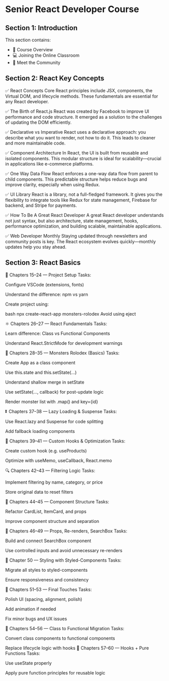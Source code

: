 # Senior React Developer Course

## Section 1: Introduction


This section contains:

- 📖 Course Overview  
- 💻 Joining the Online Classroom  
- 🤝 Meet the Community  



## Section 2: React Key Concepts

✅ React Concepts
Core React principles include JSX, components, the Virtual DOM, and lifecycle methods. These fundamentals are essential for any React developer.

✅ The Birth of React.js
React was created by Facebook to improve UI performance and code structure. It emerged as a solution to the challenges of updating the DOM efficiently.

✅ Declarative vs Imperative
React uses a declarative approach: you describe what you want to render, not how to do it. This leads to cleaner and more maintainable code.

✅ Component Architecture
In React, the UI is built from reusable and isolated components. This modular structure is ideal for scalability—crucial in applications like e-commerce platforms.

✅ One Way Data Flow
React enforces a one-way data flow from parent to child components. This predictable structure helps reduce bugs and improve clarity, especially when using Redux.

✅ UI Library
React is a library, not a full-fledged framework. It gives you the flexibility to integrate tools like Redux for state management, Firebase for backend, and Stripe for payments.

✅ How To Be A Great React Developer
A great React developer understands not just syntax, but also architecture, state management, hooks, performance optimization, and building scalable, maintainable applications.

✅ Web Developer Monthly
Staying updated through newsletters and community posts is key. The React ecosystem evolves quickly—monthly updates help you stay ahead.

<!-- Temporary change to enable initial commit -->


## Section 3: React Basics

🔧 Chapters 15–24 — Project Setup
Tasks:

Configure VSCode (extensions, fonts)

Understand the difference: npm vs yarn

Create project using:

bash
npx create-react-app monsters-rolodex
Avoid using eject

⚛️ Chapters 26–27 — React Fundamentals
Tasks:

Learn difference: Class vs Functional Components

Understand React.StrictMode for development warnings

👾 Chapters 28–35 — Monsters Rolodex (Basics)
Tasks:

Create App as a class component

Use this.state and this.setState(...)

Understand shallow merge in setState

Use setState(..., callback) for post-update logic

Render monster list with .map() and key={id}

⏬ Chapters 37–38 — Lazy Loading & Suspense
Tasks:

Use React.lazy and Suspense for code splitting

Add fallback loading components

🧩 Chapters 39–41 — Custom Hooks & Optimization
Tasks:

Create custom hook (e.g. useProducts)

Optimize with useMemo, useCallback, React.memo

🔍 Chapters 42–43 — Filtering Logic
Tasks:

Implement filtering by name, category, or price

Store original data to reset filters

🧱 Chapters 44–45 — Component Structure
Tasks:

Refactor CardList, ItemCard, and props

Improve component structure and separation

🔎 Chapters 46–49 — Props, Re-renders, SearchBox
Tasks:

Build and connect SearchBox component

Use controlled inputs and avoid unnecessary re-renders

🎨 Chapter 50 — Styling with Styled-Components
Tasks:

Migrate all styles to styled-components

Ensure responsiveness and consistency

🧼 Chapters 51–53 — Final Touches
Tasks:

Polish UI (spacing, alignment, polish)

Add animation if needed

Fix minor bugs and UX issues

🔄 Chapters 54–56 — Class to Functional Migration
Tasks:

Convert class components to functional components

Replace lifecycle logic with hooks
🧠 Chapters 57–60 — Hooks + Pure Functions
Tasks:

Use useState properly

Apply pure function principles for reusable logic